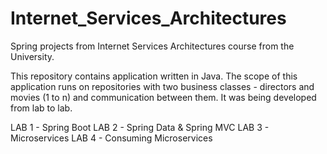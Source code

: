 # Internet_Services_Architectures
Spring projects from Internet Services Architectures course from the University.

This repository contains application written in Java. The scope of this application
runs on repositories with two business classes - directors and movies (1 to n) and 
communication between them. It was being developed from lab to lab.

LAB 1 - Spring Boot
LAB 2 - Spring Data & Spring MVC
LAB 3 - Microservices
LAB 4 - Consuming Microservices
